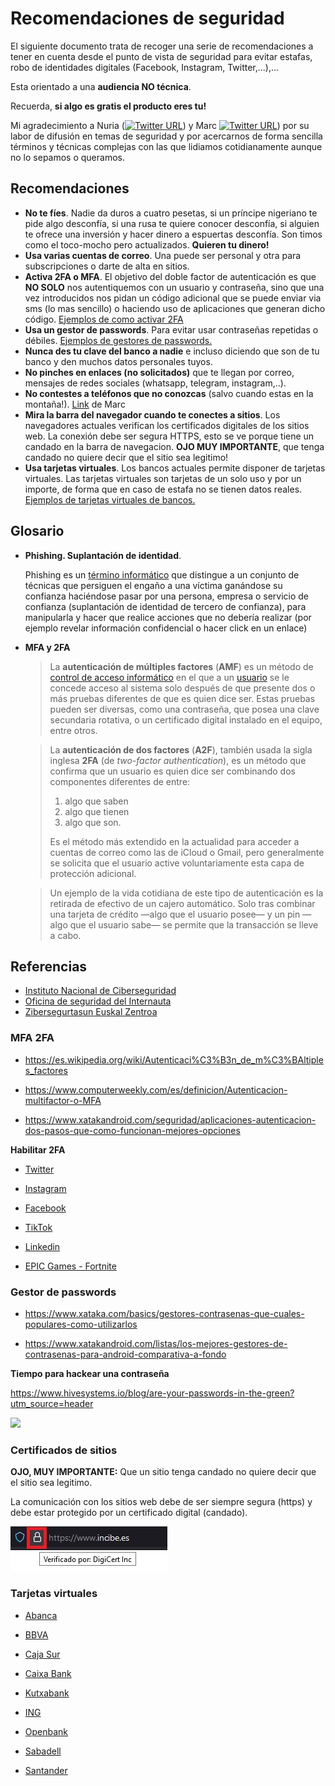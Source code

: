 # Recomendaciones de seguridad



El siguiente documento trata de recoger una serie de recomendaciones a tener en cuenta desde el punto de vista de seguridad para evitar estafas, robo de identidades digitales (Facebook, Instagram, Twitter,...),...

Esta orientado a una **audiencia NO técnica**.

Recuerda, **si algo es gratis el producto eres tu!**



Mi agradecimiento a Nuria ([![Twitter URL](https://img.shields.io/twitter/url/https/twitter.com/nuria_imeq.svg?style=social&label=Follow%20%40nuria_imeq)](https://twitter.com/nuria_imeq/))  y Marc [![Twitter URL](https://img.shields.io/twitter/url/https/twitter.com/cibernicola_es.svg?style=social&label=Follow%20%40cibernicola_es)](https://twitter.com/cibernicola_es/)) por su labor de difusión en temas de seguridad y por acercarnos de forma sencilla términos y técnicas complejas con las que lidiamos cotidianamente aunque no lo sepamos o queramos.



## Recomendaciones



- **No te fíes**. Nadie da duros a cuatro pesetas, si un príncipe nigeriano te pide algo desconfía, si una rusa te quiere conocer desconfía, si alguien te ofrece una inversión y hacer dinero a espuertas desconfía. Son timos como el toco-mocho pero actualizados. **Quieren tu dinero!**
- **Usa varias cuentas de correo**. Una puede ser personal y otra para subscripciones o darte de alta en sitios.
- **Activa 2FA o MFA**. El objetivo del doble factor de autenticación es que **NO SOLO** nos autentiquemos con un usuario y contraseña, sino que una vez introducidos nos pidan un código adicional que se puede enviar via sms (lo mas sencillo) o haciendo uso de aplicaciones que generan dicho código. [Ejemplos de como activar 2FA](#mfa-2fa)
- **Usa un gestor de passwords**. Para evitar usar contraseñas repetidas o débiles. [Ejemplos de gestores de passwords.](#gestor-de-passwords)
- **Nunca des tu clave del banco a nadie** e incluso diciendo que son de tu banco y den muchos datos personales tuyos.
- **No pinches en enlaces (no solicitados)** que te llegan por correo, mensajes de redes sociales (whatsapp, telegram, instagram,..).
- **No contestes a teléfonos que no conozcas** (salvo cuando estas en la montaña!). [Link](https://mobile.twitter.com/cibernicola_es/status/1456360233618522120?t=jVr7HFF2MpG7O6YPM5COoA&s=03) de Marc 
- **Mira la barra del navegador cuando te conectes a sitios**. Los navegadores actuales verifican los certificados digitales de los sitios web. La conexión debe ser segura HTTPS, esto se ve porque tiene un candado en la barra de navegacion. **OJO MUY IMPORTANTE**, que tenga candado no quiere decir que el sitio sea legitimo!
- **Usa tarjetas virtuales**. Los bancos actuales permite disponer de tarjetas virtuales. Las tarjetas virtuales son tarjetas de un solo uso y por un importe, de forma que en caso de estafa no se tienen datos reales. [Ejemplos de tarjetas virtuales de bancos.](#tarjetas-virtuales)



## Glosario



- **Phishing. Suplantación de identidad**.

  Phishing es un [término informático](https://es.wikipedia.org/wiki/Anexo:Jerga_informática) que distingue a un conjunto de técnicas que persiguen el engaño a una  víctima ganándose su confianza haciéndose pasar por una persona, empresa o servicio de confianza (suplantación de identidad de tercero de  confianza), para manipularla y hacer que realice acciones que no debería realizar (por ejemplo revelar información confidencial o hacer click en un enlace)

- **MFA y 2FA**

  > La **autenticación de múltiples factores** (**AMF**) es un método de [control de acceso informático](https://es.wikipedia.org/wiki/Control_de_acceso_informático) en el que a un [usuario](https://es.wikipedia.org/wiki/Usuario_(informática)) se le concede acceso al sistema solo después de que presente dos o más  pruebas diferentes de que es quien dice ser. Estas pruebas pueden ser  diversas, como una contraseña, que posea una clave secundaria rotativa, o un certificado digital instalado en el equipo, entre otros.

  > La **autenticación de dos factores** (**A2F**), también usada la sigla inglesa **2FA** (de *two-factor authentication*), es un método que confirma que un usuario es quien dice ser combinando dos componentes diferentes de entre: 
  >
  > 1. algo que saben
  > 2. algo que  tienen
  > 3. algo que son. 
  >
  > Es el método más extendido en la actualidad  para acceder a cuentas de correo como las de iCloud o Gmail, pero  generalmente se solicita que el usuario active voluntariamente esta capa de protección adicional.

  > Un ejemplo de la vida cotidiana de este tipo de autenticación es  la retirada de efectivo de un cajero automático. Solo tras combinar una  tarjeta de crédito —algo que el usuario posee— y un pin —algo que el  usuario sabe— se permite que la transacción se lleve a cabo.





## Referencias



- [Instituto Nacional de Ciberseguridad](https://www.incibe.es/)
- [Oficina de seguridad del Internauta](https://www.osi.es/es)
- [Zibersegurtasun Euskal Zentroa](https://www.basquecybersecurity.eus/eu/index.html)



### MFA 2FA 



- https://es.wikipedia.org/wiki/Autenticaci%C3%B3n_de_m%C3%BAltiples_factores

- https://www.computerweekly.com/es/definicion/Autenticacion-multifactor-o-MFA
- https://www.xatakandroid.com/seguridad/aplicaciones-autenticacion-dos-pasos-que-como-funcionan-mejores-opciones



**Habilitar 2FA**

- [Twitter](https://help.twitter.com/es/managing-your-account/two-factor-authentication)

- [Instagram](https://help.instagram.com/1124604297705184)
- [Facebook](https://m.facebook.com/help/148233965247823?locale2=es_ES )
- [TikTok](https://www.tiktok.com/safety/youth-portal/keep-your-account-secure?lang=es)
- [Linkedin](https://www.linkedin.com/help/linkedin/answer/31700/activar-y-desactivar-la-verificacion-en-dos-etapas?lang=es)
- [EPIC Games - Fortnite](https://www.epicgames.com/fortnite/es-MX/news/2fa )



### Gestor de passwords

- https://www.xataka.com/basics/gestores-contrasenas-que-cuales-populares-como-utilizarlos

- https://www.xatakandroid.com/listas/los-mejores-gestores-de-contrasenas-para-android-comparativa-a-fondo



**Tiempo para hackear una contraseña**

https://www.hivesystems.io/blog/are-your-passwords-in-the-green?utm_source=header



![](https://images.squarespace-cdn.com/content/v1/5ffe234606e5ec7bfc57a7a3/1615485490880-Y8L81ZT40KMHH6NATL8I/Hive+Systems+-+Password+Table.jpg)





### Certificados de sitios

**OJO, MUY IMPORTANTE:** Que un sitio tenga candado no quiere decir que el sitio sea legitimo.

La comunicación con los sitios web debe de ser siempre segura (https) y debe estar protegido por un certificado digital (candado). 



![Candado de sitio seguro](./images/candado.jpg)



### Tarjetas virtuales

- [Abanca](https://www.abanca.com/es/tarjetas/tarjetas-debito/tarjetas-prepago/)

- [BBVA](https://www.bbva.es/personas/productos/tarjetas/tarjeta-virtual.html)

- [Caja Sur](https://clientes.cajasur.es/cuentas-tarjetas/tarjeta-virtual.html)

- [Caixa Bank](https://www.caixabank.es/particular/tarjetas/tarjeta-virtual-caixabankwallet.html#)

- [Kutxabank](https://clientes.kutxabank.es/es/cuentas-tarjetas/tarjeta-virtual.html)

- [ING](https://www.ing.es/twyp#)

- [Openbank](https://www.openbank.es/en/virtual-card-free-debit-card)

- [Sabadell](https://www.bancsabadell.com/cs/Satellite/SabAtl/bs/1191347804050/es/segmento%253DEmpresas%2526prefijoruta%253Dtxempbs%252F%2526contentId%253D1191347804050%2526mapa%253Dtrue%2526nivel%253D1)

- [Santander](https://www.bancosantander.es/particulares/cuentas-tarjetas/tarjetas/debito/virtual-e-cash)

  

